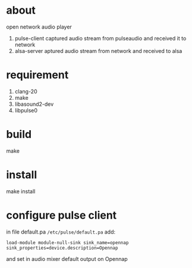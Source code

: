 # about

open network audio player

1. pulse-client captured audio stream from pulseaudio and received it to network
2. alsa-server aptured audio stream from network and received to alsa

# requirement

1. clang-20
2. make
3. libasound2-dev
4. libpulse0

# build

make

# install

make install

# configure pulse client

in file default.pa `/etc/pulse/default.pa` add:

`
load-module module-null-sink sink_name=opennap sink_properties=device.description=Opennap
`

and set in audio mixer default output on Opennap
